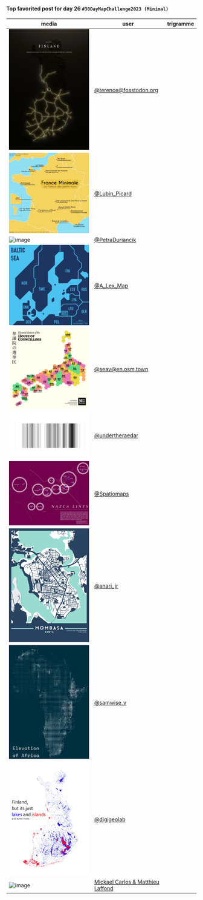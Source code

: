 #### Top favorited post for day 26 `#30DayMapChallenge2023 (Minimal)`

| media | user | trigramme |
|-------|------|-----------|
|![image](../uploads/cc1ee4a25929b241a1fe2391934c9bc8/image.png)|[@terence@fosstodon.org](https://mastodon.tetaneutral.net/@terence@fosstodon.org/111477335283044849)|  |
|![image](../uploads/107c524bd5bbbf15fabcbe4656bf8165/image.png)|[@Lubin_Picard](https://twitter.com/Lubin_Picard/status/1728778260031431024)|  |
|![image](../uploads/91b19c36c3419c1bb361b954b0abd43b/image.png)|[@PetraDuriancik](https://twitter.com/PetraDuriancik/status/1728751311427154431)|  |
|![image](../uploads/9d4af7406446eac3444d3c020d76d3c2/image.png)|[@A_Lex_Map](https://twitter.com/A_Lex_Map/status/1728773960647823536)|  |
|![image](../uploads/6b956f9604fe522806dbbec23d3a3007/image.png)|[@seav@en.osm.town](https://mastodon.tetaneutral.net/@seav@en.osm.town/111477121241171290)|  |
|![image](../uploads/2604f9497eb67321c3ab5653238bd664/image.png)|[@undertheraedar](https://twitter.com/undertheraedar/status/1728724081481056508)|  |
|![image](../uploads/71d62e1cbe71c38dcb8ad7b65369e70f/image.png)|[@Spatiomaps](https://twitter.com/Spatiomaps/status/1729038155263922547)|  |
|![image](../uploads/1d28af0be578a66feece8e00825d9472/image.png)|[@anari_jr](https://twitter.com/anari_jr/status/1728904619638833157)|  |
|![image](../uploads/bf026a256d690807c710d130562826f9/image.png)|[@samwise_v](https://twitter.com/samwise_v/status/1728895691999920520)|  |
|![image](../uploads/a5968d9b54467aa4c10e36424ca7e8ab/image.png)|[@digigeolab](https://twitter.com/digigeolab/status/1728871850443485339)|  |
|![image](https://makina-corpus.com/sites/default/files/2023-12/291666990-b411bd9e-24ff-4d39-8294-1823f1bf9c63.png)|[Mickael Carlos & Matthieu Laffond](https://twitter.com/digigeolab/status/1728871850443485339](https://makina-corpus.com/)https://makina-corpus.com/)|  |
